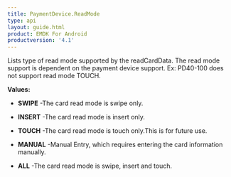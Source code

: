 ```yaml
---
title: PaymentDevice.ReadMode
type: api
layout: guide.html
product: EMDK For Android
productversion: '4.1'
---
```



Lists type of read mode supported by the readCardData. The read mode
 support is dependent on the payment device support. Ex: PD40-100 does not
 support read mode TOUCH.

**Values:**

* **SWIPE** -The card read mode is swipe only.

* **INSERT** -The card read mode is insert only.

* **TOUCH** -The card read mode is touch only.This is for future use.

* **MANUAL** -Manual Entry, which requires entering the card information manually.

* **ALL** -The card read mode is swipe, insert and touch.









